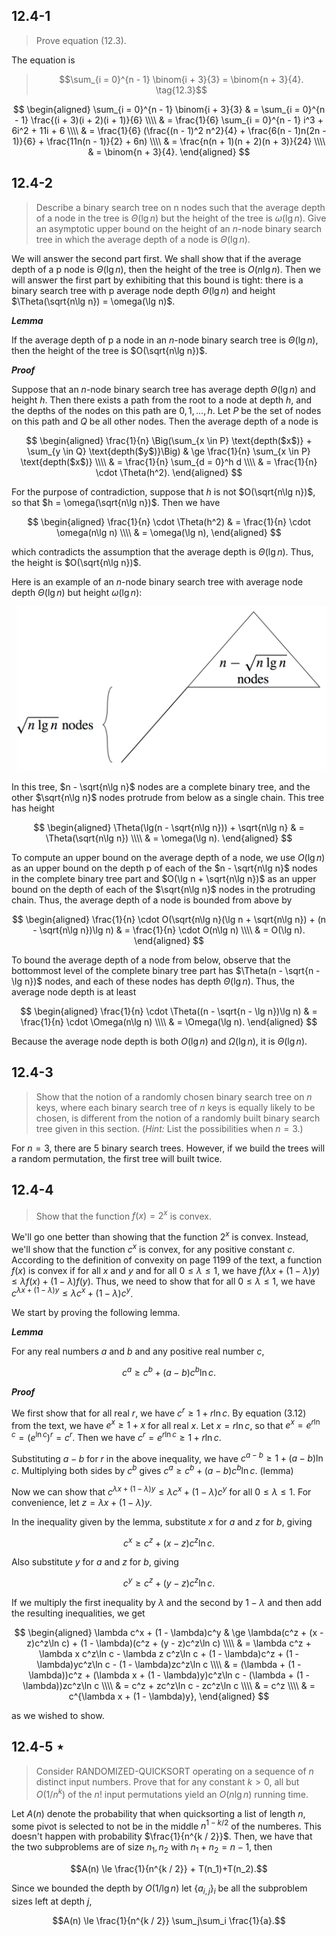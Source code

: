 ## 12.4-1

> Prove equation $\text{(12.3)}$.

The equation is

> $$\sum_{i = 0}^{n - 1} \binom{i + 3}{3} = \binom{n + 3}{4}. \tag{12.3}$$

$$
\begin{aligned}
\sum_{i = 0}^{n - 1} \binom{i + 3}{3}
    & =  \sum_{i = 0}^{n - 1} \frac{(i + 3)(i + 2)(i + 1)}{6} \\\\
    & =  \frac{1}{6} \sum_{i = 0}^{n - 1} i^3 + 6i^2 + 11i + 6 \\\\
    & =  \frac{1}{6} (\frac{(n - 1)^2 n^2}{4} + \frac{6(n - 1)n(2n - 1)}{6} + \frac{11n(n - 1)}{2} + 6n) \\\\
    & =  \frac{n(n + 1)(n + 2)(n + 3)}{24} \\\\
    & =  \binom{n + 3}{4}.
\end{aligned}
$$

## 12.4-2

> Describe a binary search tree on n nodes such that the average depth of a node in the tree is $\Theta(\lg n)$ but the height of the tree is $\omega(\lg n)$. Give an asymptotic upper bound on the height of an $n$-node binary search tree in which the average depth of a node is $\Theta(\lg n)$.

We will answer the second part first. We shall show that if the average depth of a p node is $\Theta(\lg n)$, then the height of the tree is $O(n\lg n)$. Then we will answer the first part by exhibiting that this bound is tight: there is a binary search tree with p average node depth $\Theta(\lg n)$ and height $\Theta(\sqrt{n\lg n}) = \omega(\lg n)$.

***Lemma*** 

If the average depth of p a node in an $n$-node binary search tree is $\Theta(\lg n)$, then the height of the tree is $O(\sqrt{n\lg n})$.

***Proof***

Suppose that an $n$-node binary search tree has average depth $\Theta(\lg n)$ and height $h$. Then there exists a path from the root to a node at depth $h$, and the depths of the nodes on this path are $0, 1, \ldots, h$. Let $P$ be the set of nodes on this path and $Q$ be all other nodes. Then the average depth of a node is

$$
\begin{aligned}
\frac{1}{n} \Big(\sum_{x \in P} \text{depth($x$)} + \sum_{y \in Q} \text{depth($y$)}\Big)
    & \ge \frac{1}{n} \sum_{x \in P} \text{depth($x$)} \\\\
    & =   \frac{1}{n} \sum_{d = 0}^h d \\\\
    & =   \frac{1}{n} \cdot \Theta(h^2).
\end{aligned}
$$

For the purpose of contradiction, suppose that $h$ is not $O(\sqrt{n\lg n})$, so that $h = \omega(\sqrt{n\lg n})$. Then we have

$$
\begin{aligned}
\frac{1}{n} \cdot \Theta(h^2)
    & = \frac{1}{n} \cdot \omega(n\lg n) \\\\
    & = \omega(\lg n),
\end{aligned}
$$

which contradicts the assumption that the average depth is $\Theta(\lg n)$. Thus, the height is $O(\sqrt{n\lg n})$.

Here is an example of an $n$-node binary search tree with average node depth $\Theta(\lg n)$ but height $\omega(\lg n)$:

![](../img/12.4.png)

In this tree, $n - \sqrt{n\lg n}$ nodes are a complete binary tree, and the other $\sqrt{n\lg n}$ nodes protrude from below as a single chain. This tree has height

$$
\begin{aligned}
\Theta(\lg(n - \sqrt{n\lg n})) + \sqrt{n\lg n}
    & = \Theta(\sqrt{n\lg n}) \\\\
    & = \omega(\lg n).
\end{aligned}
$$

To compute an upper bound on the average depth of a node, we use $O(\lg n)$ as an upper bound on the depth p of each of the $n - \sqrt{n\lg n}$ nodes in the complete binary tree part and $O(\lg n + \sqrt{n\lg n})$ as an upper bound on the depth of each of the $\sqrt{n\lg n}$ nodes in the protruding chain. Thus, the average depth of a node is bounded from above by 

$$
\begin{aligned}
\frac{1}{n} \cdot O(\sqrt{n\lg n}(\lg n + \sqrt{n\lg n}) + (n - \sqrt{n\lg n})\lg n)
    & = \frac{1}{n} \cdot O(n\lg n) \\\\
    & = O(\lg n).
\end{aligned}
$$

To bound the average depth of a node from below, observe that the bottommost level of the complete binary tree part has $\Theta(n - \sqrt{n - \lg n})$ nodes, and each of these nodes has depth $\Theta(\lg n)$. Thus, the average node depth is at least

$$
\begin{aligned}
\frac{1}{n} \cdot \Theta((n - \sqrt{n - \lg n})\lg n)
    & = \frac{1}{n} \cdot \Omega(n\lg n) \\\\
    & = \Omega(\lg n).
\end{aligned}
$$

Because the average node depth is both $O(\lg n)$ and $\Omega(\lg n)$, it is $\Theta(\lg n)$.

## 12.4-3

> Show that the notion of a randomly chosen binary search tree on $n$ keys, where each binary search tree of $n$ keys is equally likely to be chosen, is different from the notion of a randomly built binary search tree given in this section. ($\textit{Hint:}$ List the possibilities when $n = 3$.)

For $n = 3$, there are $5$ binary search trees. However, if we build the trees will a random permutation, the first tree will built twice.

## 12.4-4

> Show that the function $f(x) = 2^x$ is convex.

We'll go one better than showing that the function $2^x$ is convex. Instead, we'll show that the function $c^x$ is convex, for any positive constant $c$. According to the definition of convexity on page 1199 of the text, a function $f(x)$ is convex if for all $x$ and $y$ and for all $0 \le \lambda \le 1$, we have $f(\lambda x + (1 - \lambda)y) \le \lambda f(x) + (1 - \lambda)f(y)$. Thus, we need to show that for all $0 \le \lambda \le 1$, we have $c^{\lambda x + (1 - \lambda)y} \le \lambda c^x + (1 - \lambda)c^y$.

We start by proving the following lemma.

***Lemma***

For any real numbers $a$ and $b$ and any positive real number $c$,

$$c^a \ge c^b + (a - b)c^b\ln c.$$

***Proof*** 

We first show that for all real $r$, we have $c^r \ge 1 + r\ln c$. By equation $\text{(3.12)}$ from the text, we have $e^x \ge 1 + x$ for all real $x$. Let $x = r\ln c$, so that $e^x = e^{r\ln c} = (e^{\ln c})^r = c^r$. Then we have $c^r = e^{r\ln c} \ge 1 + r\ln c$.

Substituting $a - b$ for $r$ in the above inequality, we have $c^{a - b} \ge 1 + (a - b)\ln c$. Multiplying both sides by $c^b$ gives $c^a \ge c^b + (a - b)c^b\ln c$.  (lemma)

Now we can show that $c^{\lambda x + (1 - \lambda)y} \le \lambda c^x + (1 - \lambda)c^y$ for all $0 \le \lambda \le 1$. For convenience, let $z = \lambda x + (1 - \lambda)y$.

In the inequality given by the lemma, substitute $x$ for $a$ and $z$ for $b$, giving

$$c^x \ge c^z + (x - z)c^z\ln c.$$

Also substitute $y$ for $a$ and $z$ for $b$, giving

$$c^y \ge c^z + (y - z)c^z\ln c.$$

If we multiply the first inequality by $\lambda$ and the second by $1 - \lambda$ and then add the resulting inequalities, we get

$$
\begin{aligned}
\lambda c^x + (1 - \lambda)c^y
    & \ge \lambda(c^z + (x - z)c^z\ln c) + (1 - \lambda)(c^z + (y - z)c^z\ln c) \\\\
    & =   \lambda c^z + \lambda x c^z\ln c - \lambda z c^z\ln c + (1 - \lambda)c^z + (1 - \lambda)yc^z\ln c - (1 - \lambda)zc^z\ln c \\\\
    & =   (\lambda + (1 - \lambda))c^z + (\lambda x + (1 - \lambda)y)c^z\ln c - (\lambda + (1 - \lambda))zc^z\ln c \\\\
    & =   c^z + zc^z\ln c - zc^z\ln c \\\\
    & =   c^z \\\\
    & =   c^{\lambda x + (1 - \lambda)y},
\end{aligned}
$$

as we wished to show.

## 12.4-5 $\star$

> Consider $\text{RANDOMIZED-QUICKSORT}$ operating on a sequence of $n$ distinct input numbers. Prove that for any constant $k > 0$, all but $O(1 / n^k)$ of the $n!$ input permutations yield an $O(n\lg n)$ running time.

Let $A(n)$ denote the probability that when quicksorting a list of length $n$, some pivot is selected to not be in the middle $n^{1 - k / 2}$ of the numberes. This doesn't happen with probability $\frac{1}{n^{k / 2}}$. Then, we have that the two subproblems are of size $n_1, n_2$ with $n_1 + n_2 = n - 1$, then

$$A(n) \le \frac{1}{n^{k / 2}} + T(n_1)+T(n_2).$$

Since we bounded the depth by $O(1 / \lg n)$ let $\{a_{i, j}\}_i$ be all the subproblem sizes left at depth $j$,

$$A(n) \le \frac{1}{n^{k / 2}} \sum_j\sum_i \frac{1}{a}.$$
